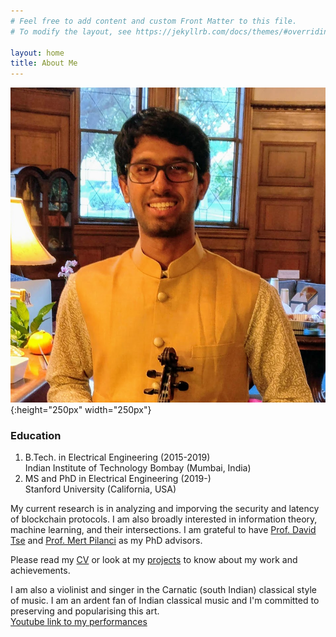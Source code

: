 ```yaml
---
# Feel free to add content and custom Front Matter to this file.
# To modify the layout, see https://jekyllrb.com/docs/themes/#overriding-theme-defaults

layout: home
title: About Me
---
```


![my photo](photo4.jpg){:height="250px" width="250px"}

### **Education** ###
1. B.Tech. in Electrical Engineering (2015-2019)<br/>
Indian Institute of Technology Bombay (Mumbai, India)
2. MS and PhD in Electrical Engineering (2019-)<br/>
Stanford University (California, USA)

My current research is in analyzing and imporving the security and latency of blockchain protocols. I am also broadly interested in information theory, machine learning, and their intersections. I am grateful to have [Prof. David Tse]( https://tselab.stanford.edu/) and [Prof. Mert Pilanci](https://stanford.edu/~pilanci/) as my PhD advisors.

Please read my [CV](CV.pdf) or look at my [projects](/projects) to know about my work and achievements.


I am also a violinist and singer in the Carnatic (south Indian) classical style of music. I am an ardent fan of Indian classical music and I'm committed to preserving and popularising this art. <br/>
[Youtube link to my performances](https://www.youtube.com/playlist?list=PLOqYw2iE3KdzhvCYeVnATlJJZ3kfY6p_X)
